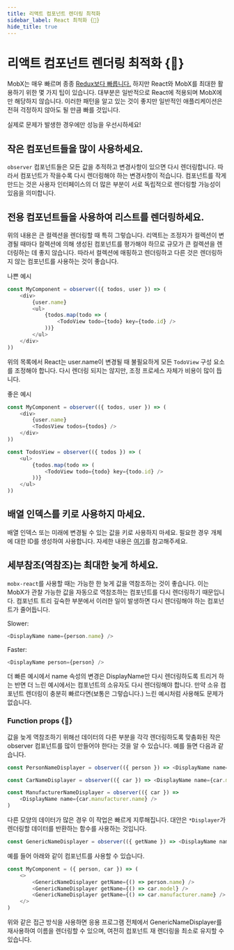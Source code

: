 ```yaml
---
title: 리액트 컴포넌트 렌더링 최적화
sidebar_label: React 최적화 {🚀}
hide_title: true
---
```


<script async type="text/javascript" src="//cdn.carbonads.com/carbon.js?serve=CEBD4KQ7&placement=mobxjsorg" id="_carbonads_js"></script>

# 리액트 컴포넌트 렌더링 최적화 {🚀}

MobX는 매우 빠르며 종종 [Redux보다 빠릅니다.](https://twitter.com/mweststrate/status/718444275239882753) 하지만 React와 MobX를 최대한 활용하기 위한 몇 가지 팁이 있습니다. 대부분은 일반적으로 React에 적용되며 MobX에만 해당하지 않습니다.
이러한 패턴을 알고 있는 것이 좋지만 일반적인 애플리케이션은 전혀 걱정하지 않아도 될 만큼 빠를 것입니다.

실제로 문제가 발생한 경우에만 성능을 우선시하세요!

## 작은 컴포넌트들을 많이 사용하세요.

`observer` 컴포넌트들은 모든 값을 추적하고 변경사항이 있으면 다시 렌더링합니다.
따라서 컴포넌트가 작을수록 다시 렌더링해야 하는 변경사항이 적습니다. 컴포넌트를 작게 만드는 것은 사용자 인터페이스의 더 많은 부분이 서로 독립적으로 렌더링할 가능성이 있음을 의미합니다.

## 전용 컴포넌트들을 사용하여 리스트를 렌더링하세요.

위의 내용은 큰 컬렉션을 렌더링할 때 특히 그렇습니다.
리액트는 조정자가 컬렉션이 변경될 때마다 컬렉션에 의해 생성된 컴포넌트를 평가해야 하므로 규모가 큰 컬렉션을 렌더링하는 데 좋지 않습니다.
따라서 컬렉션에 매핑하고 렌더링하고 다른 것은 렌더링하지 않는 컴포넌트를 사용하는 것이 좋습니다.

나쁜 예시

```javascript
const MyComponent = observer(({ todos, user }) => (
    <div>
        {user.name}
        <ul>
            {todos.map(todo => (
                <TodoView todo={todo} key={todo.id} />
            ))}
        </ul>
    </div>
))
```
위의 목록에서 React는 user.name이 변경될 때 불필요하게 모든 `TodoView` 구성 요소를 조정해야 합니다. 다시 렌더링 되지는 않지만, 조정 프로세스 자체가 비용이 많이 듭니다.

좋은 예시

```javascript
const MyComponent = observer(({ todos, user }) => (
    <div>
        {user.name}
        <TodosView todos={todos} />
    </div>
))

const TodosView = observer(({ todos }) => (
    <ul>
        {todos.map(todo => (
            <TodoView todo={todo} key={todo.id} />
        ))}
    </ul>
))
```

## 배열 인덱스를 키로 사용하지 마세요.

배열 인덱스 또는 미래에 변경될 수 있는 값을 키로 사용하지 마세요. 필요한 경우 개체에 대한 ID를 생성하여 사용합니다.
자세한 내용은 [여기](https://medium.com/@robinpokorny/index-as-a-key-is-an-anti-pattern-e0349aece318)를 참고해주세요.

## 세부참조(역참조)는 최대한 늦게 하세요.

`mobx-react`를 사용할 때는 가능한 한 늦게 값을 역참조하는 것이 좋습니다.
이는 MobX가 관찰 가능한 값을 자동으로 역참조하는 컴포넌트를 다시 렌더링하기 때문입니다. 컴포넌트 트리 깊숙한 부분에서 이러한 일이 발생하면 다시 렌더링해야 하는 컴포넌트가 줄어듭니다.

Slower:

```javascript
<DisplayName name={person.name} />
```

Faster:

```javascript
<DisplayName person={person} />
```

더 빠른 예시에서 name 속성의 변경은 DisplayName만 다시 렌더링하도록 트리거 하는 반면 더 느린 예시에서는 컴포넌트의 소유자도 다시 렌더링해야 합니다. 만약 소유 컴포넌트 렌더링이 충분히 빠르다면(보통은 그렇습니다.) 느린 예시처럼 사용해도 문제가 없습니다.

### Function props {🚀}

값을 늦게 역참조하기 위해선 데이터의 다른 부분을 각각 렌더링하도록 맞춤화된 작은 observer 컴포넌트를 많이 만들어야 한다는 것을 알 수 있습니다. 예를 들면 다음과 같습니다.

```javascript
const PersonNameDisplayer = observer(({ person }) => <DisplayName name={person.name} />)

const CarNameDisplayer = observer(({ car }) => <DisplayName name={car.model} />)

const ManufacturerNameDisplayer = observer(({ car }) => 
    <DisplayName name={car.manufacturer.name} />
)
```

다른 모양의 데이터가 많은 경우 이 작업은 빠르게 지루해집니다. 대안은 `*Displayer`가 렌더링할 데이터를 반환하는 함수를 사용하는 것입니다.

```javascript
const GenericNameDisplayer = observer(({ getName }) => <DisplayName name={getName()} />)
```

예를 들어 아래와 같이 컴포넌트를 사용할 수 있습니다.

```javascript
const MyComponent = ({ person, car }) => (
    <>
        <GenericNameDisplayer getName={() => person.name} />
        <GenericNameDisplayer getName={() => car.model} />
        <GenericNameDisplayer getName={() => car.manufacturer.name} />
    </>
)
```

위와 같은 접근 방식을 사용하면 응용 프로그램 전체에서 GenericNameDisplayer를 재사용하여 이름을 렌더링할 수 있으며, 여전히 컴포넌트 재 렌더링을 최소로 유지할 수 있습니다.
